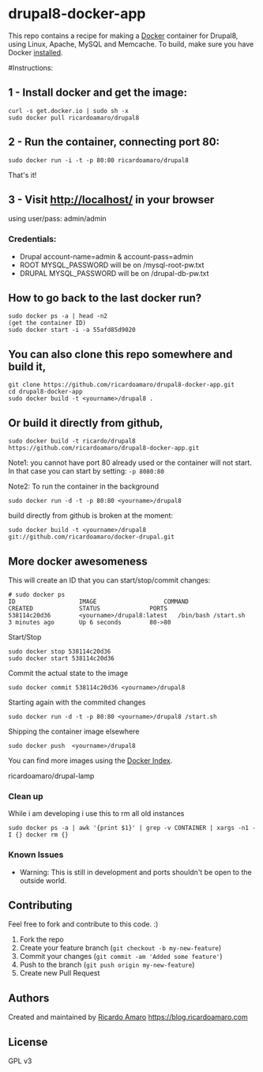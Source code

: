 drupal8-docker-app
=============

This repo contains a recipe for making a [Docker](http://docker.io) container for Drupal8, using Linux, Apache, MySQL and Memcache. 
To build, make sure you have Docker [installed](http://www.docker.io/gettingstarted/).

#Instructions:

## 1 - Install docker and get the image:
```
curl -s get.docker.io | sudo sh -x
sudo docker pull ricardoamaro/drupal8
```
## 2 - Run the container, connecting port 80:
```
sudo docker run -i -t -p 80:80 ricardoamaro/drupal8
```
That's it!
## 3 - Visit [http://localhost/](http://localhost/) in your browser
using user/pass: admin/admin

### Credentials:
* Drupal account-name=admin & account-pass=admin
* ROOT   MYSQL_PASSWORD will be on /mysql-root-pw.txt
* DRUPAL MYSQL_PASSWORD will be on /drupal-db-pw.txt

## How to go back to the last docker run?
```
sudo docker ps -a | head -n2
(get the container ID)
sudo docker start -i -a 55afd85d9020
```

## You can also clone this repo somewhere and build it,
```
git clone https://github.com/ricardoamaro/drupal8-docker-app.git
cd drupal8-docker-app
sudo docker build -t <yourname>/drupal8 .
```
## Or build it directly from github,
```
sudo docker build -t ricardo/drupal8 https://github.com/ricardoamaro/drupal8-docker-app.git
```

Note1: you cannot have port 80 already used or the container will not start.
In that case you can start by setting: `-p 8080:80`

Note2: To run the container in the background
```
sudo docker run -d -t -p 80:80 <yourname>/drupal8
```

build directly from github is broken at the moment:
```
sudo docker build -t <yourname>/drupal8 git://github.com/ricardoamaro/docker-drupal.git
```

## More docker awesomeness

This will create an ID that you can start/stop/commit changes:
```
# sudo docker ps
ID                  IMAGE                   COMMAND               CREATED             STATUS              PORTS
538114c20d36        <yourname>/drupal8:latest   /bin/bash /start.sh   3 minutes ago       Up 6 seconds        80->80  
```

Start/Stop
```
sudo docker stop 538114c20d36
sudo docker start 538114c20d36
```

Commit the actual state to the image
```
sudo docker commit 538114c20d36 <yourname>/drupal8
```

Starting again with the commited changes
```
sudo docker run -d -t -p 80:80 <yourname>/drupal8 /start.sh
```

Shipping the container image elsewhere 
```
sudo docker push  <yourname>/drupal8
```

You can find more images using the [Docker Index][docker_index].

ricardoamaro/drupal-lamp

### Clean up
While i am developing i use this to rm all old instances
```
sudo docker ps -a | awk '{print $1}' | grep -v CONTAINER | xargs -n1 -I {} docker rm {}
``` 

### Known Issues
* Warning: This is still in development and ports shouldn't be open to the outside world.


## Contributing
Feel free to fork and contribute to this code. :)

1. Fork the repo
2. Create your feature branch (`git checkout -b my-new-feature`)
3. Commit your changes (`git commit -am 'Added some feature'`)
4. Push to the branch (`git push origin my-new-feature`)
5. Create new Pull Request

## Authors

Created and maintained by [Ricardo Amaro][author] 
https://blog.ricardoamaro.com

## License
GPL v3

[author]:                 https://github.com/ricardoamaro
[docker_upstart_issue]:   https://github.com/dotcloud/docker/issues/223
[docker_index]:           https://index.docker.io/

